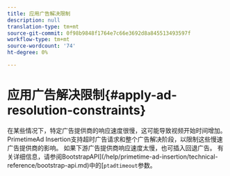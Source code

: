 ```yaml
---
title: 应用广告解决限制
description: null
translation-type: tm+mt
source-git-commit: 0f98b9848f1764e7c66e3692d8a845513493597f
workflow-type: tm+mt
source-wordcount: '74'
ht-degree: 0%

---
```



# 应用广告解决限制{#apply-ad-resolution-constraints}

在某些情况下，特定广告提供商的响应速度很慢，这可能导致视频开始时间增加。 PrimetimeAd Insertion支持超时广告请求和整个广告解决阶段，以限制这些慢速广告提供商的影响。  如果下游广告提供商响应速度太慢，也可插入回退广告。  有关详细信息，请参阅BootstrapAPI](/help/primetime-ad-insertion/technical-reference/bootstrap-api.md)中的[`ptadtimeout`参数。
